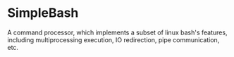 # SimpleBash
A command processor, which implements a subset of linux bash's features, including multiprocessing execution, IO redirection, pipe communication, etc.
